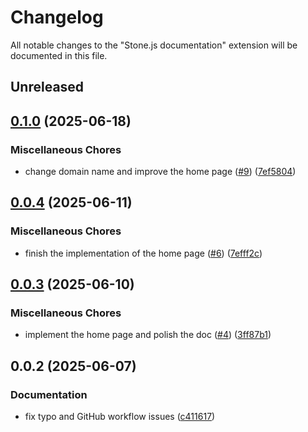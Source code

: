 # Changelog

All notable changes to the "Stone.js documentation" extension will be documented in this file.

## Unreleased


## [0.1.0](https://github.com/stone-foundation/stone-js-docs/compare/v0.0.4...v0.1.0) (2025-06-18)


### Miscellaneous Chores

* change domain name and improve the home page ([#9](https://github.com/stone-foundation/stone-js-docs/issues/9)) ([7ef5804](https://github.com/stone-foundation/stone-js-docs/commit/7ef580411885e11154e51ee99cb571c225feb3f3))

## [0.0.4](https://github.com/stone-foundation/stone-js-docs/compare/v0.0.3...v0.0.4) (2025-06-11)


### Miscellaneous Chores

* finish the implementation of the home page ([#6](https://github.com/stone-foundation/stone-js-docs/issues/6)) ([7efff2c](https://github.com/stone-foundation/stone-js-docs/commit/7efff2c557ddb0f6c420e3a4e3e988abd1aaee48))

## [0.0.3](https://github.com/stone-foundation/stone-js-docs/compare/v0.0.2...v0.0.3) (2025-06-10)


### Miscellaneous Chores

* implement the home page and polish the doc ([#4](https://github.com/stone-foundation/stone-js-docs/issues/4)) ([3ff87b1](https://github.com/stone-foundation/stone-js-docs/commit/3ff87b1d2eff5faf3701d652b163c1522ec98f4f))

## 0.0.2 (2025-06-07)


### Documentation

* fix typo and GitHub workflow issues ([c411617](https://github.com/stone-foundation/stone-js-docs/commit/c41161796b8db77af6dff09139c4fb68986d7635))
